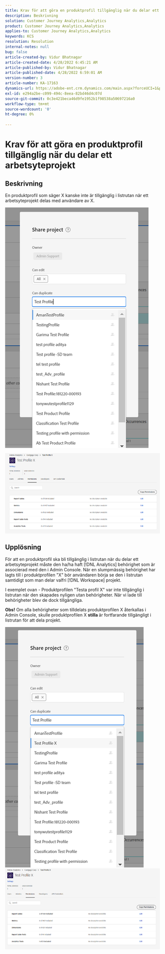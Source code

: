 ```yaml
---
title: Krav för att göra en produktprofil tillgänglig när du delar ett arbetsyteprojekt
description: Beskrivning
solution: Customer Journey Analytics,Analytics
product: Customer Journey Analytics,Analytics
applies-to: Customer Journey Analytics,Analytics
keywords: KCS
resolution: Resolution
internal-notes: null
bug: false
article-created-by: Vidur Bhatnagar
article-created-date: 4/28/2022 6:45:21 AM
article-published-by: Vidur Bhatnagar
article-published-date: 4/28/2022 6:59:01 AM
version-number: 3
article-number: KA-17163
dynamics-url: https://adobe-ent.crm.dynamics.com/main.aspx?forceUCI=1&pagetype=entityrecord&etn=knowledgearticle&id=1f1e07c1-bec6-ec11-a7b6-0022480a1d64
exl-id: e294a2be-c099-494c-8eea-82bd46d4c07d
source-git-commit: 0c3e421beca46d9fe1952b1f98538a50697216a0
workflow-type: tm+mt
source-wordcount: '0'
ht-degree: 0%

---
```


# Krav för att göra en produktprofil tillgänglig när du delar ett arbetsyteprojekt

## Beskrivning


En produktprofil som säger X kanske inte är tillgänglig i listrutan när ett arbetsyteprojekt delas med användare av X.





![](assets/___201e07c1-bec6-ec11-a7b6-0022480a1d64___.png)

![](assets/___251e07c1-bec6-ec11-a7b6-0022480a1d64___.png)


## Upplösning


För att en produktprofil ska bli tillgänglig i listrutan när du delar ett arbetsyteprojekt måste den ha/ha haft [!DNL Analytics] behörighet som är associerad med den i Admin Console. När en slumpmässig behörighet har lagts till i produktprofilen &quot;X&quot; bör användaren börja se den i listrutan samtidigt som man delar valfri [!DNL Workspace] projekt.

I exemplet ovan - Produktprofilen &quot;Testa profil X&quot; var inte tillgänglig i listrutan när den skapades nyligen utan behörigheter. När vi lade till behörigheter blev de dock tillgängliga.

<b>Obs!</b> Om alla behörigheter som tilldelats produktprofilen X återkallas i Admin Console, skulle produktprofilen X <b>stilla </b>är fortfarande tillgängligt i listrutan för att dela projekt.

![](assets/30693c56-ceef-eb11-bacb-0022480a5901.png)     ![](assets/c4b23919-ceef-eb11-bacb-0022480a5901.png)
